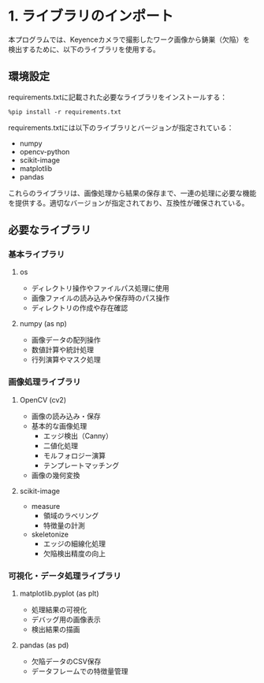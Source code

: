 # 1. ライブラリのインポート

本プログラムでは、Keyenceカメラで撮影したワーク画像から鋳巣（欠陥）を検出するために、以下のライブラリを使用する。

## 環境設定

requirements.txtに記載された必要なライブラリをインストールする：
```
%pip install -r requirements.txt
```

requirements.txtには以下のライブラリとバージョンが指定されている：
- numpy
- opencv-python
- scikit-image
- matplotlib
- pandas

これらのライブラリは、画像処理から結果の保存まで、一連の処理に必要な機能を提供する。適切なバージョンが指定されており、互換性が確保されている。

## 必要なライブラリ

### 基本ライブラリ
1. os
   - ディレクトリ操作やファイルパス処理に使用
   - 画像ファイルの読み込みや保存時のパス操作
   - ディレクトリの作成や存在確認

2. numpy (as np)
   - 画像データの配列操作
   - 数値計算や統計処理
   - 行列演算やマスク処理

### 画像処理ライブラリ
1. OpenCV (cv2)
   - 画像の読み込み・保存
   - 基本的な画像処理
     - エッジ検出（Canny）
     - 二値化処理
     - モルフォロジー演算
     - テンプレートマッチング
   - 画像の幾何変換

2. scikit-image
   - measure
     - 領域のラベリング
     - 特徴量の計測
   - skeletonize
     - エッジの細線化処理
     - 欠陥検出精度の向上

### 可視化・データ処理ライブラリ
1. matplotlib.pyplot (as plt)
   - 処理結果の可視化
   - デバッグ用の画像表示
   - 検出結果の描画

2. pandas (as pd)
   - 欠陥データのCSV保存
   - データフレームでの特徴量管理

